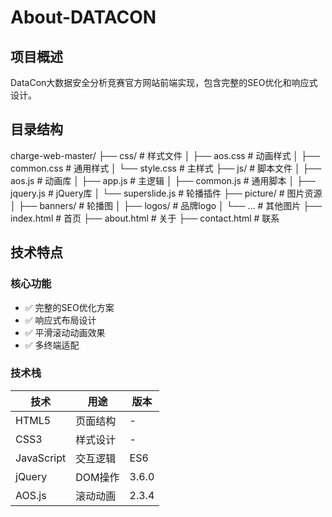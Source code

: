 # About-DATACON


## 项目概述

DataCon大数据安全分析竞赛官方网站前端实现，包含完整的SEO优化和响应式设计。

## 目录结构
charge-web-master/
├── css/ # 样式文件
│ ├── aos.css # 动画样式
│ ├── common.css # 通用样式
│ └── style.css # 主样式
├── js/ # 脚本文件
│ ├── aos.js # 动画库
│ ├── app.js # 主逻辑
│ ├── common.js # 通用脚本
│ ├── jquery.js # jQuery库
│ └── superslide.js # 轮播插件
├── picture/ # 图片资源
│ ├── banners/ # 轮播图
│ ├── logos/ # 品牌logo
│ └── ... # 其他图片
├── index.html # 首页
├── about.html # 关于
├── contact.html # 联系

## 技术特点

### 核心功能
- ✅ 完整的SEO优化方案
- ✅ 响应式布局设计
- ✅ 平滑滚动动画效果
- ✅ 多终端适配

### 技术栈
| 技术 | 用途 | 版本 |
|------|------|------|
| HTML5 | 页面结构 | - |
| CSS3 | 样式设计 | - |
| JavaScript | 交互逻辑 | ES6 |
| jQuery | DOM操作 | 3.6.0 |
| AOS.js | 滚动动画 | 2.3.4 |

